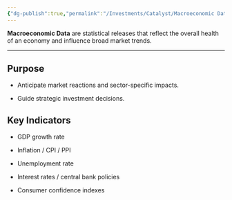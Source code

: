 ```yaml
---
{"dg-publish":true,"permalink":"/Investments/Catalyst/Macroeconomic Data/"}
---
```


**Macroeconomic Data** are statistical releases that reflect the overall health of an economy and influence broad market trends.

---

## Purpose

- Anticipate market reactions and sector-specific impacts.
    
- Guide strategic investment decisions.
    

## Key Indicators

- GDP growth rate
    
- Inflation / CPI / PPI
    
- Unemployment rate
    
- Interest rates / central bank policies
    
- Consumer confidence indexes